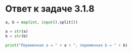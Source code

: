 # Ответ к задаче 3.1.8

```python
a, b = map(int, input().split())

a = str(a)
b = str(b)

print("Переменная a = " + a + ", переменная b = " + b)
```
